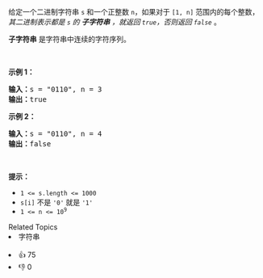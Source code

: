 <p>给定一个二进制字符串&nbsp;<code>s</code>&nbsp;和一个正整数&nbsp;<code>n</code>，如果对于&nbsp;<code>[1, n]</code>&nbsp;范围内的每个整数，<em>其二进制表示都是&nbsp;<code>s</code> 的 <strong>子字符串</strong> ，就返回 <code>true</code>，否则返回 <code>false</code>&nbsp;</em>。</p>

<p><strong>子字符串</strong>&nbsp;是字符串中连续的字符序列。</p>

<p>&nbsp;</p>

<p><strong>示例 1：</strong></p>

<pre>
<strong>输入：</strong>s = "0110", n = 3
<strong>输出：</strong>true
</pre>

<p><strong>示例 2：</strong></p>

<pre>
<strong>输入：</strong>s = "0110", n = 4
<strong>输出：</strong>false
</pre>

<p>&nbsp;</p>

<p><strong>提示：</strong></p>

<ul> 
 <li><code>1 &lt;= s.length &lt;= 1000</code></li> 
 <li><code>s[i]</code>&nbsp;不是&nbsp;<code>'0'</code>&nbsp;就是&nbsp;<code>'1'</code></li> 
 <li><code>1 &lt;= n &lt;= 10<sup>9</sup></code></li> 
</ul>

<div><div>Related Topics</div><div><li>字符串</li></div></div><br><div><li>👍 75</li><li>👎 0</li></div>